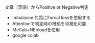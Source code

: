 文章（英語）からPositive or Negative判定


* Imbalacne 対策にForcal lossを使用する
* Attentionで判定時の根拠を可視化可能
* MeCab+NEologdを使用
* google colab
